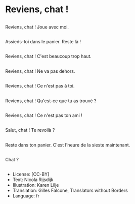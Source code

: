 # Reviens, chat !

##
Reviens, chat ! Joue avec moi.

##
Assieds-toi dans le
panier. Reste là !

##
Reviens, chat ! C'est beaucoup trop haut.

##
Reviens, chat ! Ne va pas dehors.

##

##
Reviens, chat ! Ce n'est pas à toi.

##
Reviens, chat ! Qu'est-ce que tu as trouvé ?

##
Reviens, chat ! Ce n'est pas ton ami !

##
Salut, chat ! Te revoilà ?

##
Reste dans ton panier. C'est l'heure de la sieste maintenant.

##
Chat ?

##

##
* License: [CC-BY]
* Text: Nicola Rijsdijk
* Illustration: Karen Lilje
* Translation: Gilles Falcone, Translators without Borders
* Language: fr
